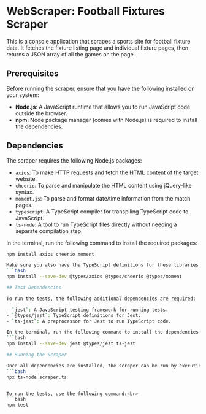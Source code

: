 # WebScraper: Football Fixtures Scraper

This is a console application that scrapes a sports site for football fixture data. It fetches the fixture listing page and individual fixture pages, then returns a JSON array of all the games on the page.

## Prerequisites

Before running the scraper, ensure that you have the following installed on your system:

- **Node.js**: A JavaScript runtime that allows you to run JavaScript code outside the browser.  
- **npm**: Node package manager (comes with Node.js) is required to install the dependencies.

## Dependencies

The scraper requires the following Node.js packages:

- `axios`: To make HTTP requests and fetch the HTML content of the target website.
- `cheerio`: To parse and manipulate the HTML content using jQuery-like syntax.
- `moment.js`: To parse and format date/time information from the match pages.
- `typescript`: A TypeScript compiler for transpiling TypeScript code to JavaScript.
- `ts-node`: A tool to run TypeScript files directly without needing a separate compilation step.

In the terminal, run the following command to install the required packages:<br>
```bash
npm install axios cheerio moment

Make sure you also have the TypeScript definitions for these libraries. You can install the type definitions by running:<br>
```bash
npm install --save-dev @types/axios @types/cheerio @types/moment

## Test Dependencies

To run the tests, the following additional dependencies are required:

- `jest`: A JavaScript testing framework for running tests.
- `@types/jest`: TypeScript definitions for Jest.
- `ts-jest`: A preprocessor for Jest to run TypeScript code.

In the terminal, run the following command to install the dependencies:<br>
```bash
npm install --save-dev jest @types/jest ts-jest

## Running the Scraper

Once all dependencies are installed, the scraper can be run by executing the following command in the terminal:<br>
```bash
npx ts-node scraper.ts


To run the tests, use the following command:<br>
```bash
npm test